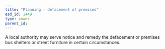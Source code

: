 ```yaml
---
title: "Planning - defacement of premises"
esd_id: 1449
type: power
parent_id:  
---
```


A local authority may serve notice and remedy the defacement or premises bus shelters or street furniture in certain circumstances.


